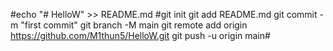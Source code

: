 #echo "# HelloW" >> README.md
#git init
git add README.md
git commit -m "first commit"
git branch -M main
git remote add origin https://github.com/M1thun5/HelloW.git
git push -u origin main#